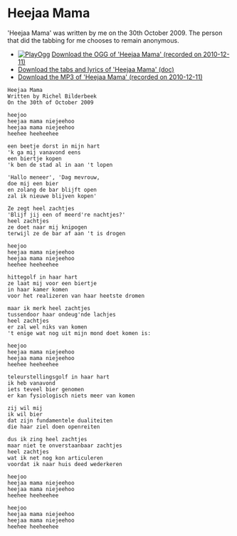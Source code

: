 # Heejaa Mama

'Heejaa Mama' was written by me on the 30th October
2009. The person that did the tabbing for me chooses to remain
anonymous.

 * [![PlayOgg](http://static.fsf.org/playogg/Play_ogg_80x15.png "I support PlayOgg!")](http://playogg.org) [Download the OGG of 'Heejaa Mama' (recorded on 2010-12-11)](http://www.richelbilderbeek.nl/CD07_HeejaaMama20101211.ogg)
 * [Download the tabs and lyrics of 'Heejaa Mama' (doc)](HeejaaMama.doc)
 * [Download the MP3 of 'Heejaa Mama' (recorded on 2010-12-11)](http://www.richelbilderbeek.nl/CD07_HeejaaMama20101211.mp3)

```
Heejaa Mama
Written by Richel Bilderbeek
On the 30th of October 2009

heejoo
heejaa mama niejeehoo
heejaa mama niejeehoo
heehee heeheehee

een beetje dorst in mijn hart
'k ga mij vanavond eens
een biertje kopen
'k ben de stad al in aan 't lopen

'Hallo meneer', 'Dag mevrouw,
doe mij een bier
en zolang de bar blijft open
zal ik nieuwe blijven kopen'

Ze zegt heel zachtjes
'Blijf jij een of meerd're nachtjes?'
heel zachtjes
ze doet naar mij knipogen
terwijl ze de bar af aan 't is drogen

heejoo
heejaa mama niejeehoo
heejaa mama niejeehoo
heehee heeheehee

hittegolf in haar hart
ze laat mij voor een biertje
in haar kamer komen
voor het realizeren van haar heetste dromen

maar ik merk heel zachtjes
tussendoor haar ondeug'nde lachjes
heel zachtjes
er zal wel niks van komen
't enige wat nog uit mijn mond doet komen is:

heejoo
heejaa mama niejeehoo
heejaa mama niejeehoo
heehee heeheehee

teleurstellingsgolf in haar hart
ik heb vanavond
iets teveel bier genomen
er kan fysiologisch niets meer van komen

zij wil mij
ik wil bier
dat zijn fundamentele dualiteiten
die haar ziel doen openreiten

dus ik zing heel zachtjes
maar niet te onverstaanbaar zachtjes
heel zachtjes
wat ik net nog kon articuleren
voordat ik naar huis deed wederkeren

heejoo
heejaa mama niejeehoo
heejaa mama niejeehoo
heehee heeheehee

heejoo
heejaa mama niejeehoo
heejaa mama niejeehoo
heehee heeheehee
```
